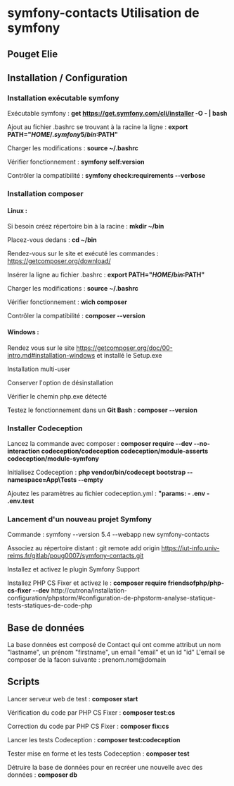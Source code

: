 # symfony-contacts Utilisation de symfony
## Pouget Elie
## Installation / Configuration
### Installation exécutable symfony
 
Exécutable symfony : **get https://get.symfony.com/cli/installer -O - | bash**

Ajout au fichier .bashrc se trouvant à la racine la ligne : **export PATH="$HOME/.symfony5/bin:$PATH"**

Charger les modifications : **source ~/.bashrc**

Vérifier fonctionnement : **symfony self:version**

Contrôler la compatibilité : **symfony check:requirements  --verbose**

### Installation composer 

#### Linux : 

Si besoin créez répertoire bin à la racine : **mkdir ~/bin**

Placez-vous dedans : **cd ~/bin**

Rendez-vous sur le site et exécuté les commandes : https://getcomposer.org/download/

Insérer la ligne au fichier .bashrc : **export PATH="$HOME/bin:$PATH"**

Charger les modifications : **source ~/.bashrc**

Vérifier fonctionnement : **wich composer**

Contrôler la compatibilité : **composer --version**

#### Windows : 

Rendez vous sur le site https://getcomposer.org/doc/00-intro.md#installation-windows et installé le Setup.exe

Installation multi-user

Conserver l'option de désinstallation

Vérifier le chemin php.exe détecté

Testez le fonctionnement dans un **Git Bash** : **composer --version**

### Installer Codeception

Lancez la commande avec composer : **composer require --dev --no-interaction codeception/codeception codeception/module-asserts codeception/module-symfony**

Initialisez Codeception : **php vendor/bin/codecept bootstrap --namespace=App\\Tests --empty**

Ajoutez les paramètres au fichier codeception.yml :
**"params: - .env - .env.test**

### Lancement d'un nouveau projet Symfony 

Commande : symfony --version 5.4 --webapp new symfony-contacts

Associez au répertoire distant : git remote add origin https://iut-info.univ-reims.fr/gitlab/poug0007/symfony-contacts.git

Installez et activez le plugin Symfony Support 

Installez PHP CS Fixer et activez le : **composer require friendsofphp/php-cs-fixer --dev**
http://cutrona/installation-configuration/phpstorm/#configuration-de-phpstorm-analyse-statique-tests-statiques-de-code-php

## Base de données

La base données est composé de Contact qui ont comme attribut un nom "lastname", un prénom "firstname", un email "email" et un id "id" 
L'email se composer de la facon suivante : prenom.nom@domain

## Scripts

Lancer serveur web de test : **composer start**

Vérification du code par PHP CS Fixer : **composer test:cs**

Correction du code par PHP CS Fixer : **composer fix:cs**

Lancer les tests Codeception : **composer test:codeception**

Tester mise en forme et les tests Codeception : **composer test**

Détruire la base de données pour en recréer une nouvelle avec des données : **composer db**

